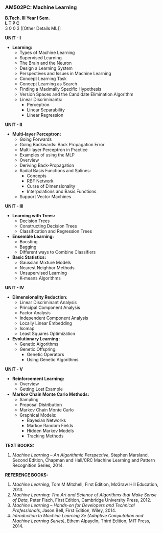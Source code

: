 ### AM502PC: Machine Learning
**B.Tech. III Year I Sem.**  
**L T P C**  
3 0 0 3
[[Other Details ML]]

**UNIT - I**
- **Learning:**
  - Types of Machine Learning
  - Supervised Learning
  - The Brain and the Neuron
  - Design a Learning System
  - Perspectives and Issues in Machine Learning
  - Concept Learning Task
  - Concept Learning as Search
  - Finding a Maximally Specific Hypothesis
  - Version Spaces and the Candidate Elimination Algorithm
  - Linear Discriminants:
    - Perceptron
    - Linear Separability
    - Linear Regression

**UNIT - II**
- **Multi-layer Perceptron:**
  - Going Forwards
  - Going Backwards: Back Propagation Error
  - Multi-layer Perceptron in Practice
  - Examples of using the MLP
  - Overview
  - Deriving Back-Propagation
  - Radial Basis Functions and Splines:
    - Concepts
    - RBF Network
    - Curse of Dimensionality
    - Interpolations and Basis Functions
  - Support Vector Machines

**UNIT - III**
- **Learning with Trees:**
  - Decision Trees
  - Constructing Decision Trees
  - Classification and Regression Trees
- **Ensemble Learning:**
  - Boosting
  - Bagging
  - Different ways to Combine Classifiers
- **Basic Statistics:**
  - Gaussian Mixture Models
  - Nearest Neighbor Methods
  - Unsupervised Learning
  - K-means Algorithms

**UNIT - IV**
- **Dimensionality Reduction:**
  - Linear Discriminant Analysis
  - Principal Component Analysis
  - Factor Analysis
  - Independent Component Analysis
  - Locally Linear Embedding
  - Isomap
  - Least Squares Optimization
- **Evolutionary Learning:**
  - Genetic Algorithms
  - Genetic Offspring:
    - Genetic Operators
    - Using Genetic Algorithms

**UNIT - V**
- **Reinforcement Learning:**
  - Overview
  - Getting Lost Example
- **Markov Chain Monte Carlo Methods:**
  - Sampling
  - Proposal Distribution
  - Markov Chain Monte Carlo
  - Graphical Models:
    - Bayesian Networks
    - Markov Random Fields
    - Hidden Markov Models
    - Tracking Methods

**TEXT BOOKS:**
1. *Machine Learning – An Algorithmic Perspective*, Stephen Marsland, Second Edition, Chapman and Hall/CRC Machine Learning and Pattern Recognition Series, 2014.

**REFERENCE BOOKS:**
1. *Machine Learning*, Tom M Mitchell, First Edition, McGraw Hill Education, 2013.
2. *Machine Learning: The Art and Science of Algorithms that Make Sense of Data*, Peter Flach, First Edition, Cambridge University Press, 2012.
3. *Machine Learning – Hands-on for Developers and Technical Professionals*, Jason Bell, First Edition, Wiley, 2014.
4. *Introduction to Machine Learning 3e (Adaptive Computation and Machine Learning Series)*, Ethem Alpaydin, Third Edition, MIT Press, 2014.
